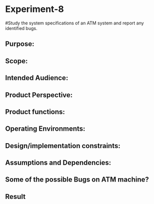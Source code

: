 # Experiment-8
#Study the system specifications of an ATM system and report any identified bugs.
## Purpose: 
## Scope:
## Intended Audience:
## Product Perspective:
## Product functions:
## Operating Environments: 
## Design/implementation constraints: 
## Assumptions and Dependencies:
## Some of the possible Bugs on ATM machine? 
## Result
